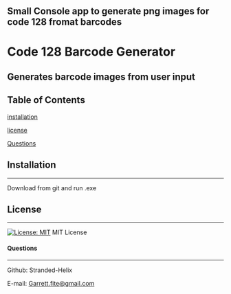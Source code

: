 ## Small Console app to generate png images for code 128 fromat barcodes

# Code 128 Barcode Generator

## Generates barcode images from user input 

## Table of Contents 
[installation](#installation)
 
[license](#license)
 
[Questions](#Questions) 

## Installation
***
Download from git and run .exe
## License
***
[![License: MIT](https://img.shields.io/badge/License-MIT-yellow.svg)](https://opensource.org/licenses/MIT)
MIT License


#### Questions
***
Github: Stranded-Helix

E-mail: Garrett.fite@gmail.com
